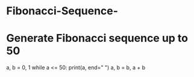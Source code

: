 # Fibonacci-Sequence-
# Generate Fibonacci sequence up to 50
a, b = 0, 1
while a <= 50:
    print(a, end=" ")
    a, b = b, a + b
